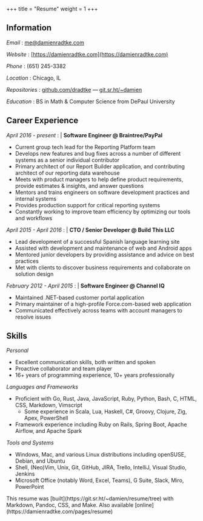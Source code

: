 +++
title  = "Resume"
weight = 1
+++

Information
-----------

<div id="information">

_Email_
: [me@damienradtke.com](mailto:me@damienradtke.com)

_Website_
: [https://damienradtke.com](https://damienradtke.com)

_Phone_
: \(651\) 245-3382

_Location_
: Chicago, IL

_Repositories_
: [github.com/dradtke](https://github.com/dradtke) &mdash; [git.sr.ht/~damien](https://git.sr.ht/~damien)

_Education_
: BS in Math & Computer Science from DePaul University

</div>

Career Experience
-----------------

_April 2016 - present_
:   | **Software Engineer @ Braintree/PayPal**

- Current group tech lead for the Reporting Platform team
- Develops new features and bug fixes across a number of different systems as a senior individual contributor 
- Primary architect of our Report Builder application, and contributing architect of our reporting data warehouse
- Meets with product managers to help define product requirements, provide estimates & insights, and answer questions
- Mentors and trains engineers on software development practices and internal systems
- Provides production support for critical reporting systems
- Constantly working to improve team efficiency by optimizing our tools and workflows

_April 2015 - April 2016_
:   | **CTO / Senior Developer @ Build This LLC**

- Lead development of a successful Spanish language learning site
- Assisted with development and maintenance of web and Android apps
- Mentored junior developers by providing assistance and advice on best practices
- Met with clients to discover business requirements and collaborate on solution design

_February 2012 - April 2015_
:   | **Software Engineer @ Channel IQ**

- Maintained .NET-based customer portal application
- Primary maintainer of a high-profile Force.com-based web application
- Communicated effectively across teams with account managers to resolve issues

Skills
------

_Personal_

- Excellent communication skills, both written and spoken
- Proactive collaborator and team player
- 16+ years of programming experience, 10+ years professionally

_Languages and Frameworks_

- Proficient with Go, Rust, Java, JavaScript, Ruby, Python, Bash, C, HTML, CSS, Markdown, Vimscript
  - Some experience in Scala, Lua, Haskell, C#, Groovy, Clojure, Zig, Apex, PowerShell
- Framework experience including Ruby on Rails, Spring Boot, Apache Airflow, and Apache Spark

_Tools and Systems_

- Windows, Mac, and various Linux distributions including openSUSE, Debian, and Ubuntu
- Shell, (Neo)Vim, Unix, Git, GitHub, JIRA, Trello, IntelliJ, Visual Studio, Jenkins
- Microsoft Office (notably Word, Excel, Teams), G Suite, Slack, Miro, PowerPoint


<div id="footnote">This resume was [built](https://git.sr.ht/~damien/resume/tree) with Markdown, Pandoc, CSS, and Make. Also available [online](https://damienradtke.com/pages/resume)</div>
